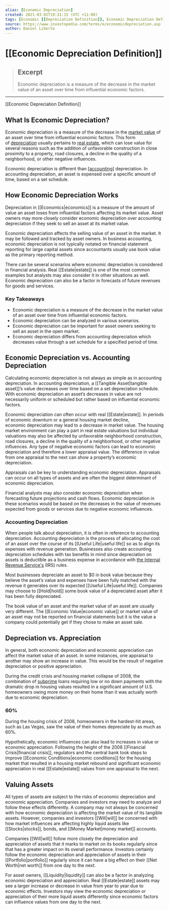 ```yaml
---
alias: [Economic Depreciation]
created: 2021-03-02T19:31:15 (UTC +11:00)
tags: [Economic [[Depreciation Definition]], Economic Depreciation Definition]
source: https://www.investopedia.com/terms/e/economicdepreciation.asp
author: Daniel Liberto
---
```


# [[Economic Depreciation Definition]]

> ## Excerpt
> Economic depreciation is a measure of the decrease in the market value of an asset over time from influential economic factors.

---

[[Economic Depreciation Definition]]
## What Is Economic Depreciation?

Economic depreciation is a measure of the decrease in the [market value](https://www.investopedia.com/terms/m/marketvalue.asp) of an asset over time from influential economic factors. This form of [depreciation](https://www.investopedia.com/terms/d/depreciation.asp) usually pertains to [real estate](https://www.investopedia.com/terms/r/realestate.asp), which can lose value for several reasons such as the addition of unfavorable construction in close proximity to a property, road closures, a decline in the quality of a neighborhood, or other negative influences. 

Economic depreciation is different than [[accounting]](https://www.investopedia.com/terms/a/accounting.asp) depreciation. In accounting depreciation, an asset is expensed over a specific amount of time, based on a set schedule.

## How Economic Depreciation Works

Depreciation in [[Economics|economics]] is a measure of the amount of value an asset loses from influential factors affecting its market value. Asset owners may more closely consider economic depreciation over accounting depreciation if they seek to sell an asset at its market value.

Economic depreciation affects the selling value of an asset in the market. It may be followed and tracked by asset owners. In business accounting, economic depreciation is not typically notated on financial statement reporting for large capital assets since accountants usually use book value as the primary reporting method.

There can be several scenarios where economic depreciation is considered in financial analysis. Real [[Estate|estate]] is one of the most common examples but analysts may also consider it in other situations as well. Economic depreciation can also be a factor in forecasts of future revenues for goods and services.

### Key Takeaways

-   Economic depreciation is a measure of the decrease in the market value of an asset over time from influential economic factors.
-   Economic depreciation can be analyzed in various scenarios.
-   Economic depreciation can be important for asset owners seeking to sell an asset in the open market.
-   Economic depreciation differs from accounting depreciation which decreases value through a set schedule for a specified period of time.

## Economic Depreciation vs. Accounting Depreciation

Calculating economic depreciation is not always as simple as in accounting depreciation. In accounting depreciation, a [[Tangible Asset|tangible asset]]’s value decreases over time based on a set depreciation schedule. With economic depreciation an asset’s decreases in value are not necessarily uniform or scheduled but rather based on influential economic factors.

Economic depreciation can often occur with real [[Estate|estate]]. In periods of economic downturn or a general housing market decline, economic depreciation may lead to a decrease in market value. The housing market environment can play a part in real estate valuations but individual valuations may also be affected by unfavorable neighborhood construction, road closures, a decline in the quality of a neighborhood, or other negative influences. Any type of negative economic factors can lead to economic depreciation and therefore a lower appraisal value. The difference in value from one appraisal to the next can show a property’s economic depreciation.

Appraisals can be key to understanding economic depreciation. Appraisals can occur on all types of assets and are often the biggest determinant of economic depreciation.

Financial analysts may also consider economic depreciation when forecasting future projections and cash flows. Economic depreciation in these scenarios would be based on the decreases in the value of revenues expected from goods or services due to negative economic influences.

### Accounting Depreciation

When people talk about depreciation, it is often in reference to accounting depreciation. Accounting depreciation is the process of allocating the cost of an asset over the course of its [[Useful Life|useful life]] so as to align its expenses with revenue generation. Businesses also create accounting depreciation schedules with tax benefits in mind since depreciation on assets is deductible as a business expense in accordance with [the Internal Revenue Service's](https://www.investopedia.com/terms/i/irs.asp) (IRS) rules.

Most businesses depreciate an asset to $0 in book value because they believe the asset’s value and expenses have been fully matched with the revenue it generates over its expected [[Useful Life|useful life]]. Companies may choose to [[Hold|hold]] some book value of a depreciated asset after it has been fully depreciated.

The book value of an asset and the market value of an asset are usually very different. The [[Economic Value|economic value]] or market value of an asset may not be reported on financial statements but it is the value a company could potentially get if they chose to make an asset sale.

## Depreciation vs. Appreciation

In general, both economic depreciation and economic appreciation can affect the market value of an asset. In some instances, one appraisal to another may show an increase in value. This would be the result of negative depreciation or positive appreciation.

During the credit crisis and housing market collapse of 2008, the combination of [subprime](https://www.investopedia.com/terms/s/subprime.asp) loans requiring low or no down payments with the dramatic drop in housing values resulted in a significant amount of U.S. homeowners owing more money on their home than it was actually worth due to economic depreciation.

### 60%

During the housing crisis of 2008, homeowners in the hardest-hit areas, such as Las Vegas, saw the value of their homes depreciate by as much as 60%.

Hypothetically, economic influences can also lead to increases in value or economic appreciation. Following the height of the 2008 [[Financial Crisis|financial crisis]], regulators and the central bank took steps to improve [[Economic Conditions|economic conditions]] for the housing market that resulted in a housing market rebound and significant economic appreciation in real [[Estate|estate]] values from one appraisal to the next.

## Valuing Assets

All types of assets are subject to the risks of economic depreciation and economic appreciation. Companies and investors may need to analyze and follow these effects differently. A company may not always be concerned with how economic depreciation is affecting the market value of its tangible assets. However, companies and investors [[Will|will]] be concerned with how market influences are affecting highly liquid assets like [[Stocks|stocks]], bonds, and [[Money Market|money market]] accounts.

Companies [[Will|will]] follow more closely the depreciation and appreciation of assets that it marks to market on its books regularly since that has a greater impact on its overall performance. Investors certainly follow the economic depreciation and appreciation of assets in their [[Portfolio|portfolio]] regularly since it can have a big effect on their [[Net Worth|net worth]] from one day to the next.

For asset owners, [[Liquidity|liquidity]] can also be a factor in analyzing economic depreciation and appreciation. Real [[Estate|estate]] assets may see a larger increase or decrease in value from year to year due to economic effects. Investors may view the economic depreciation or appreciation of their more liquid assets differently since economic factors can influence values from one day to the next.
